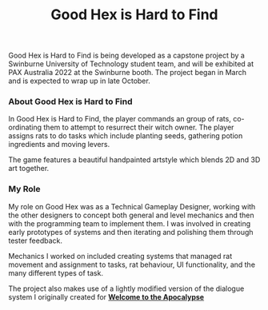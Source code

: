 ﻿---
layout: project
projectfeature: true
homepage: main
title: Good Hex is Hard to Find
year: 2022
genre: Management
roles: Technical Gameplay Designer (Design, Programming)
featureimage: /assets/images/projects/goodhex.jpg
animatedimage: /assets/images/projects/goodhex.jpg
galleryimages:
 - /assets/images/projects/goodhex_kitchen.jpg
 - /assets/images/projects/goodhex_greenhouse.jpg

twitter: https://twitter.com/teampatrax
team:
  - Oliver Bedier
  - Mitchell Wright
  - Jordan Cosma
  - Cherish Gray-Morrison
  - Aaron Petrovski
  - Josh Hehir
  - Matt Kennedy
  - Maziz Rahman
---

Good Hex is Hard to Find is being developed as a capstone project by a Swinburne University of Technology student team, and will be exhibited at PAX Australia 2022 at the Swinburne booth. The project began in March and is expected to wrap up in late October.

### About Good Hex is Hard to Find
In Good Hex is Hard to Find, the player commands an group of rats, co-ordinating them to attempt to resurrect their witch owner. The player assigns rats to do tasks which include planting seeds, gathering potion ingredients and moving levers.

The game features a beautiful handpainted artstyle which blends 2D and 3D art together.

### My Role
My role on Good Hex was as a Technical Gameplay Designer, working with the other designers to concept both general and level mechanics and then with the programming team to implement them. I was involved in creating early prototypes of systems and then iterating and polishing them through tester feedback.

Mechanics I worked on included creating systems that managed rat movement and assignment to tasks, rat behaviour, UI functionality, and the many different types of task.

The project also makes use of a lightly modified version of the dialogue system I originally created for **[Welcome to the Apocalypse](/projects/welcome-to-the-apocalypse)**